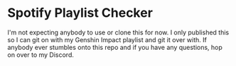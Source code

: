 # Spotify Playlist Checker

I'm not expecting anybody to use or clone this for now. I only published this so I can git on with my Genshin Impact playlist and git it over with. If anybody ever stumbles onto this repo and if you have any questions, hop on over to my Discord.
